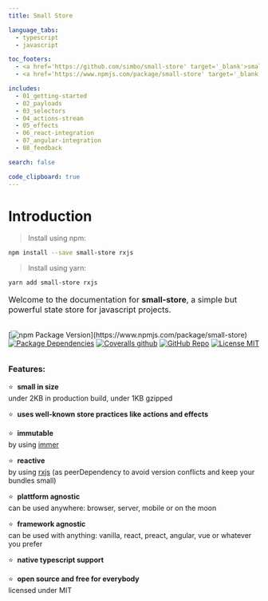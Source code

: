 ```yaml
---
title: Small Store

language_tabs:
  - typescript
  - javascript

toc_footers:
  - <a href='https://github.com/simbo/small-store' target='_blank'>small-store on GitHub</a>
  - <a href='https://www.npmjs.com/package/small-store' target='_blank'>small-store on npm</a>

includes:
  - 01_getting-started
  - 02_payloads
  - 03_selectors
  - 04_actions-stream
  - 05_effects
  - 06_react-integration
  - 07_angular-integration
  - 08_feedback

search: false

code_clipboard: true
---
```


# Introduction

> Install using npm:

```sh
npm install --save small-store rxjs
```

> Install using yarn:

```sh
yarn add small-store rxjs
```

<p style="font-size: 1.15em; margin-bottom: 2em;">Welcome to the documentation
for <strong>small-store</strong>, a simple but powerful state store for
javascript projects.</p>

[![npm Package Version](https://img.shields.io/npm/v/small-store?)](https://www.npmjs.com/package/small-store)
[![Package Dependencies](https://img.shields.io/david/simbo/small-store?label=deps)](https://www.npmjs.com/package/small-store?activeTab=dependencies)
[![Coveralls github](https://img.shields.io/coveralls/github/simbo/small-store)](https://coveralls.io/github/simbo/small-store)
[![GitHub Repo](https://img.shields.io/badge/repo-public-87ceeb)](https://github.com/simbo/small-store)
[![License MIT](https://img.shields.io/badge/license-MIT-4cc552)](http://simbo.mit-license.org/)

<p style="font-size: 1.15em; margin-top: 2em; font-weight: bold">Features:</p>

⭐️  **small in size**  
under 2KB in production build, under 1KB gzipped

⭐️  **uses well-known store practices like actions and effects**

⭐️  **immutable**  
by using [immer](https://immerjs.github.io/immer/docs/introduction)

⭐️  **reactive**  
by using [rxjs](https://rxjs-dev.firebaseapp.com/) (as peerDependency to avoid
version conflicts and keep your bundles small)

⭐️  **plattform agnostic**  
can be used anywhere: browser, server, mobile or on the moon

⭐️  **framework agnostic**  
can be used with anything: vanilla, react, preact, angular, vue or whatever you prefer

⭐️  **native typescript support**

⭐️  **open source and free for everybody**  
licensed under MIT

